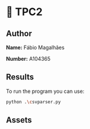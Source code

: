 # 📝 TPC2

## Author
<p><strong>Name:</strong> Fábio Magalhães</p>
<p><strong>Number:</strong> A104365</p>

## Results

<!--
###### ⚠️ ATTENTION: To run the following commands you need to execute them from the root of the project and use at leat Python 3.10 (if not, you need to add the `__init__.py` file to the *utils* folder and every *TPC folder*.) 

To run the program you can use:
```bash
python -m TPC2.csvparser
```
-->

To run the program you can use:
```bash
python .\csvparser.py
```

## Assets